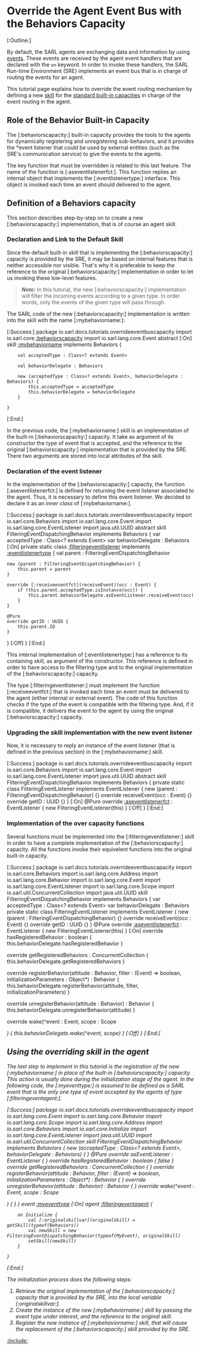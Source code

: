 # Override the Agent Event Bus with the Behaviors Capacity

[:Outline:]

By default, the SARL agents are exchanging data and information by using [events](../reference/Event.md).
These events are received by the agent event handlers that are declared with the `on` keyword.
In order to invoke these handlers, the SARL Run-time Environment (SRE) implements an event bus that is in
charge of routing the events for an agent.

This tutorial page explains how to override the event routing mechanism by defining a new [skill](../reference/Skill.md)
for the [standard built-in capacities](../reference/bic/Behaviors.md) in charge of the event routing in the agent.

## Role of the Behavior Built-in Capacity

The [:behaviorscapacity:] built-in capacity provides the tools to the agents for dynamically
registering and unregistering sub-behaviors, and it provides the *event listener that could
be used by external entities (such as the SRE's communication service)
to give the events to the agents.

The key function that must be overridden is related to this last feature. The name of the
function is [:aseventlistenerfct:]. This function replies an internal object that implements
the [:eventlistenertype:] interface. This object is invoked each time an event should delivered
to the agent. 


## Definition of a Behaviors capacity

This section describes step-by-step on to create a new [:behaviorscapacity:] implementation,
that is of course an agent skill.

### Declaration and Link to the Default Skill

Since the default built-in skill that is implementing the [:behaviorscapacity:] capacity is provided
by the SRE, it may be based on internal features that is neither accessible nor visible.
That's why it is preferable to keep the reference to the original [:behaviorscapacity:] implementation
in order to let us invoking these low-level features.

> **_Note:_** In this tutorial, the new [:behaviorscapacity:] implementation will filter the incoming
> events according to a given type. In order words, only the events of the given type will pass through.

The SARL code of the new [:behaviorscapacity:] implementation is written into the skill with the name
[:mybehaviorname:]:

[:Success:]
	package io.sarl.docs.tutorials.overrideeventbuscapacity
	import io.sarl.core.[:behaviorscapacity](Behaviors)
	import io.sarl.lang.core.Event
	abstract
	[:On]
	skill [:mybehaviorname](FilteringEventDispatchingBehavior) implements Behaviors {

		val acceptedType : Class<? extends Event>

		val behaviorDelegate : Behaviors

		new (acceptedType : Class<? extends Event>, behaviorDelegate : Behaviors) {
			this.acceptedType = acceptedType
			this.behaviorDelegate = behaviorDelegate
		}

	}
[:End:]

In the previous code, the [:mybehaviorname:] skill is an implementation of the built-in [:behaviorscapacity:] capacity.
It take as argument of its constructor the type of event that is accepted, and the reference to the original
[:behaviorscapacity:] implementation that is provided by the SRE.
There two arguments are stored into local attributes of the skill.

### Declaration of the event listener

In the implementation of the [:behaviorscapacity:] capacity, the function [:aseventlistenerfct:] is defined for
returning the event listener associated to the agent.
Thus, it is necessary to define this event listener.
We decided to declare it as an *inner class* of [:mybehaviorname:].

[:Success:]
	package io.sarl.docs.tutorials.overrideeventbuscapacity
	import io.sarl.core.Behaviors
	import io.sarl.lang.core.Event
	import io.sarl.lang.core.EventListener
	import java.util.UUID
	abstract skill FilteringEventDispatchingBehavior implements Behaviors {
		var acceptedType : Class<? extends Event>
		var behaviorDelegate : Behaviors
	[:On]
private static class [:filteringeventlistener](FilteringEventListener) implements [:eventlistenertype](EventListener) {
	val parent : FilteringEventDispatchingBehavior

	new (parent : FilteringEventDispatchingBehavior) {
		this.parent = parent
	}
	
	override [:receiveeventfct](receiveEvent)(occ : Event) {
		if (this.parent.acceptedType.isInstance(occ)) {
			this.parent.behaviorDelegate.asEventListener.receiveEvent(occ)
		}
	}

	@Pure
	override getID : UUID {
		this.parent.ID
	}
}
	[:Off]
	}
[:End:]

This internal implementation of [:eventlistenertype:] has a reference to its containing skill, as argument of
the constructor. This reference is defined in order to have access to the filtering type and to the
original implementation of the [:behaviorscapacity:] capacity.

The type [:filteringeventlistener:] must implement the function [:receiveeventfct:] that is invoked
each time an event must be delivered to the agent (either internal or external event).
The code of this function checks if the type of the event is compatible with the filtering type.
And, if it is compatible, it delivers the event to the agent by using the original [:behaviorscapacity:] capacity.


### Upgrading the skill implementation with the new event listener

Now, it is necessary to reply an instance of the event listener (that is defined in the previous section) in
the [:mybehaviorname:] skill.

[:Success:]
	package io.sarl.docs.tutorials.overrideeventbuscapacity
	import io.sarl.core.Behaviors
	import io.sarl.lang.core.Event
	import io.sarl.lang.core.EventListener
	import java.util.UUID
	abstract skill FilteringEventDispatchingBehavior implements Behaviors {
		private static class FilteringEventListener implements EventListener {
			new (parent : FilteringEventDispatchingBehavior) {}
			override receiveEvent(occ : Event) {}
			override getID : UUID {}
		}
	[:On]
@Pure
override [:aseventlistenerfct](asEventListener) : EventListener {
	new FilteringEventListener(this)
}
	[:Off]
	}
[:End:]

### Implementation of the over capacity functions

Several functions must be implemented into the [:filteringeventlistener:] skill in order
to have a complete implementation of the [:behaviorscapacity:] capacity.
All the functions invoke their equivelent functions into the original built-in
capacity.

[:Success:]
	package io.sarl.docs.tutorials.overrideeventbuscapacity
	import io.sarl.core.Behaviors
	import io.sarl.lang.core.Address
	import io.sarl.lang.core.Behavior
	import io.sarl.lang.core.Event
	import io.sarl.lang.core.EventListener
	import io.sarl.lang.core.Scope
	import io.sarl.util.ConcurrentCollection
	import java.util.UUID
	skill FilteringEventDispatchingBehavior implements Behaviors {
		var acceptedType : Class<? extends Event>
		var behaviorDelegate : Behaviors
		private static class FilteringEventListener implements EventListener {
			new (parent : FilteringEventDispatchingBehavior) {}
			override receiveEvent(occ : Event) {}
			override getID : UUID {}
		}
		@Pure
		override [:aseventlistenerfct](asEventListener) : EventListener {
			new FilteringEventListener(this)
		}
	[:On]
override hasRegisteredBehavior : boolean {
	this.behaviorDelegate.hasRegisteredBehavior
}

override getRegisteredBehaviors : ConcurrentCollection<Behavior> {
	this.behaviorDelegate.getRegisteredBehaviors
}

override registerBehavior(attitude : Behavior, filter : (Event) => boolean, initializationParameters : Object*) : Behavior {
	this.behaviorDelegate.registerBehavior(attitude, filter, initializationParameters)
}

override unregisterBehavior(attitude : Behavior) : Behavior {
	this.behaviorDelegate.unregisterBehavior(attitude)
}

override wake(^event : Event, scope : Scope<Address>) {
	this.behaviorDelegate.wake(^event, scope)
}
	[:Off]
	}
[:End:]


## Using the overriding skill in the agent

The last step to implement in this tutorial is the registration of the new [:mybehaviorname:] in place of the
built-in [:behaviorscapacity:] capacity.
This action is usually done during the initialization stage of the agent.
In the following code, the [:myeventtype:] is assumed to be defined as a SARL event that is the only
one type of event accepted by the agents of type [:filteringeventagent:].

[:Success:]
	package io.sarl.docs.tutorials.overrideeventbuscapacity
	import io.sarl.lang.core.Event
	import io.sarl.lang.core.Behavior
	import io.sarl.lang.core.Scope
	import io.sarl.lang.core.Address
	import io.sarl.core.Behaviors
	import io.sarl.core.Initialize
	import io.sarl.lang.core.EventListener
	import java.util.UUID
	import io.sarl.util.ConcurrentCollection
	skill FilteringEventDispatchingBehavior implements Behaviors {
		new (acceptedType : Class<? extends Event>, behaviorDelegate : Behaviors) {
		}
		@Pure
		override asEventListener : EventListener {
		}
		override hasRegisteredBehavior : boolean {
			false
		}
		override getRegisteredBehaviors : ConcurrentCollection<Behavior> {
		}
		override registerBehavior(attitude : Behavior, filter : (Event) => boolean, initializationParameters : Object*) : Behavior {
		}
		override unregisterBehavior(attitude : Behavior) : Behavior {
		}
		override wake(^event : Event, scope : Scope<Address>) {
		}
	}
	event [:myeventtype](MyEvent)
	[:On]
	agent [:filteringeventagent](FilteringEventAgent) {

		on Initialize {
			val [:originalskillvar](originalSkill) = getSkill(typeof(Behaviors))
			val newSkill = new FilteringEventDispatchingBehavior(typeof(MyEvent), originalSkill)
			setSkill(newSkill)
		}

	}
[:End:]

The initialization process does the following steps:

1. Retrieve the original implementation of the [:behaviorscapacity:] capacity that is provided by the SRE, into the local variable [:originalskillvar:].
2. Create the instance of the new [:mybehaviorname:] skill by passing the event type under interest, and the reference to the original skill.
3. Register the new instance of [:mybehaviorname:] skill, that will cause the replacement of the [:behaviorscapacity:] skill provided by the SRE.


[:Include:](../legal.inc)
